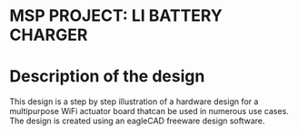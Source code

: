 # MSP PROJECT: LI BATTERY CHARGER
# Description of the design
This design is a step by step illustration of a hardware design for a multipurpose WiFi actuator board thatcan be used in numerous use cases.
The design is created using an eagleCAD freeware design software.

